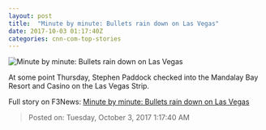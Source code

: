 ```yaml
---
layout: post
title:  "Minute by minute: Bullets rain down on Las Vegas"
date: 2017-10-03 01:17:40Z
categories: cnn-com-top-stories
---
```


![Minute by minute: Bullets rain down on Las Vegas](http://i2.cdn.cnn.com/cnnnext/dam/assets/171002050210-23-las-vegas-incident-1002-super-tease.jpg)

At some point Thursday, Stephen Paddock checked into the Mandalay Bay Resort and Casino on the Las Vegas Strip.


Full story on F3News: [Minute by minute: Bullets rain down on Las Vegas](http://www.f3nws.com/n/2qkhCC)

> Posted on: Tuesday, October 3, 2017 1:17:40 AM
